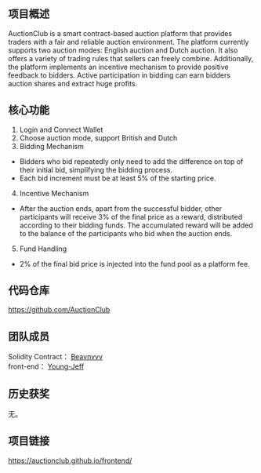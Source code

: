 ## 项目概述
AuctionClub is a smart contract-based auction platform that provides traders with a fair and reliable auction environment. The platform currently supports two auction modes: English auction and Dutch auction. It also offers a variety of trading rules that sellers can freely combine. Additionally, the platform implements an incentive mechanism to provide positive feedback to bidders. Active participation in bidding can earn bidders auction shares and extract huge profits.

## 核心功能

1. Login and Connect Wallet
2. Choose auction mode, support British and Dutch
3. Bidding Mechanism
  - Bidders who bid repeatedly only need to add the difference on top of their initial bid, simplifying the bidding process.
  - Each bid increment must be at least 5% of the starting price.
4. Incentive Mechanism
  - After the auction ends, apart from the successful bidder, other participants will receive 3% of the final price as a reward, distributed according to their bidding funds. The accumulated reward will be added to the balance of the participants who bid when the auction ends.
5. Fund Handling
  - 2% of the final bid price is injected into the fund pool as a platform fee.

## 代码仓库
https://github.com/AuctionClub

## 团队成员
Solidity Contract： [Beavnvvv](https://github.com/Beavnvvv)  
front-end： [Young-Jeff](https://github.com/Young-Jeff)  

## 历史获奖

无。

## 项目链接

https://auctionclub.github.io/frontend/